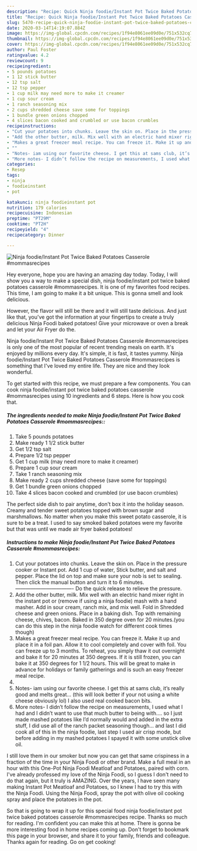 ```yaml
---
description: "Recipe: Quick Ninja foodie/Instant Pot Twice Baked Potatoes Casserole #mommasrecipes"
title: "Recipe: Quick Ninja foodie/Instant Pot Twice Baked Potatoes Casserole #mommasrecipes"
slug: 5470-recipe-quick-ninja-foodie-instant-pot-twice-baked-potatoes-casserole-mommasrecipes
date: 2020-03-14T14:19:07.884Z
image: https://img-global.cpcdn.com/recipes/1f94e8061ee09d0e/751x532cq70/ninja-foodieinstant-pot-twice-baked-potatoes-casserole-mommasrecipes-recipe-main-photo.jpg
thumbnail: https://img-global.cpcdn.com/recipes/1f94e8061ee09d0e/751x532cq70/ninja-foodieinstant-pot-twice-baked-potatoes-casserole-mommasrecipes-recipe-main-photo.jpg
cover: https://img-global.cpcdn.com/recipes/1f94e8061ee09d0e/751x532cq70/ninja-foodieinstant-pot-twice-baked-potatoes-casserole-mommasrecipes-recipe-main-photo.jpg
author: Paul Foster
ratingvalue: 4.2
reviewcount: 9
recipeingredient:
- 5 pounds potatoes
- 1 12 stick butter
- 12 tsp salt
- 12 tsp pepper
- 1 cup milk may need more to make it creamer
- 1 cup sour cream
- 1 ranch seasoning mix
- 2 cups shredded cheese save some for toppings
- 1 bundle green onions chopped
- 4 slices bacon cooked and crumbled or use bacon crumbles
recipeinstructions:
- "Cut your potatoes into chunks. Leave the skin on. Place in the pressure cooker or Instant pot. Add 1 cup of water, Stick butter, and salt and pepper. Place the lid on top and make sure your nob is set to sealing. Then click the manual button and turn it to 6 minutes. ———————————- Do the quick release to relieve the pressure."
- "Add the other butter, milk. Mix well with an electric hand mixer right in the instant pot or (remove if using a ninja foodie) mash with a hand masher. Add in sour cream, ranch mix, and mix well. Fold in Shredded cheese and green onions. Place in a baking dish. Top with remaining cheese, chives, bacon. Baked in 350 degree oven for 20 minutes.(you can do this step in the ninja foodie watch for different cook times though)"
- "Makes a great freezer meal recipe. You can freeze it. Make it up and place it in a foil pan. Allow it to cool completely and cover with foil. You can freeze up to 3 months. To reheat, you simply thaw it out overnight and bake it for 20 minutes at 350 degrees. If it is still frozen, you can bake it at 350 degrees for 1 1/2 hours. This will be great to make in advance for holidays or family gatherings and is such an easy freezer meal recipe."
- ""
- "Notes- iam using our favorite cheese. I get this at sams club, it’s really good and melts great... (this will look better if your not using a white cheese obviously lol) I also used real cooked bacon bits."
- "More notes- I didn’t follow the recipe on measurements, I used what I had and I didn’t want to use that much butter to being with.... so I just made mashed potatoes like I’d normally would and added in the extra stuff, I did use all of the ranch packet seasoning though... and last I did cook all of this in the ninja foodie, last step I used air crisp mode, but before adding in my mashed potatoes I spayed it with some unstick olive oil."
categories:
- Resep
tags:
- ninja
- foodieinstant
- pot

katakunci: ninja foodieinstant pot
nutrition: 179 calories
recipecuisine: Indonesian
preptime: "PT29M"
cooktime: "PT2H"
recipeyield: "4"
recipecategory: Dinner

---
```



![Ninja foodie/Instant Pot Twice Baked Potatoes Casserole #mommasrecipes](https://img-global.cpcdn.com/recipes/1f94e8061ee09d0e/751x532cq70/ninja-foodieinstant-pot-twice-baked-potatoes-casserole-mommasrecipes-recipe-main-photo.jpg)

Hey everyone, hope you are having an amazing day today. Today, I will show you a way to make a special dish, ninja foodie/instant pot twice baked potatoes casserole #mommasrecipes. It is one of my favorites food recipes. This time, I am going to make it a bit unique. This is gonna smell and look delicious.

However, the flavor will still be there and it will still taste delicious. And just like that, you&#39;ve got the information at your fingertips to create a truly delicious Ninja Foodi baked potatoes! Give your microwave or oven a break and let your Air Fryer do the.

Ninja foodie/Instant Pot Twice Baked Potatoes Casserole #mommasrecipes is only one of the most popular of recent trending meals on earth. It's enjoyed by millions every day. It's simple, it is fast, it tastes yummy. Ninja foodie/Instant Pot Twice Baked Potatoes Casserole #mommasrecipes is something that I've loved my entire life. They are nice and they look wonderful.


To get started with this recipe, we must prepare a few components. You can cook ninja foodie/instant pot twice baked potatoes casserole #mommasrecipes using 10 ingredients and 6 steps. Here is how you cook that.

##### The ingredients needed to make Ninja foodie/Instant Pot Twice Baked Potatoes Casserole #mommasrecipes::

1. Take 5 pounds potatoes
1. Make ready 1 1/2 stick butter
1. Get 1/2 tsp salt
1. Prepare 1/2 tsp pepper
1. Get 1 cup milk (may need more to make it creamer)
1. Prepare 1 cup sour cream
1. Take 1 ranch seasoning mix
1. Make ready 2 cups shredded cheese (save some for toppings)
1. Get 1 bundle green onions chopped
1. Take 4 slices bacon cooked and crumbled (or use bacon crumbles)


The perfect side dish to pair anytime, don&#39;t box it into the holiday season. Creamy and tender sweet potatoes topped with brown sugar and marshmallows. No matter when you make this sweet potato casserole, it is sure to be a treat. I used to say smoked baked potatoes were my favorite but that was until we made air fryer baked potatoes! 

##### Instructions to make Ninja foodie/Instant Pot Twice Baked Potatoes Casserole #mommasrecipes:

1. Cut your potatoes into chunks. Leave the skin on.
Place in the pressure cooker or Instant pot. Add 1 cup of water, Stick butter, and salt and pepper.
Place the lid on top and make sure your nob is set to sealing.
Then click the manual button and turn it to 6 minutes.
———————————-
Do the quick release to relieve the pressure.
1. Add the other butter, milk.
Mix well with an electric hand mixer right in the instant pot or (remove if using a ninja foodie) mash with a hand masher.
Add in sour cream, ranch mix, and mix well.
Fold in Shredded cheese and green onions.
Place in a baking dish. Top with remaining cheese, chives, bacon.
Baked in 350 degree oven for 20 minutes.(you can do this step in the ninja foodie watch for different cook times though)
1. Makes a great freezer meal recipe.
You can freeze it. Make it up and place it in a foil pan. Allow it to cool completely and cover with foil.
You can freeze up to 3 months.
To reheat, you simply thaw it out overnight and bake it for 20 minutes at 350 degrees. If it is still frozen, you can bake it at 350 degrees for 1 1/2 hours.
This will be great to make in advance for holidays or family gatherings and is such an easy freezer meal recipe.
1. 
1. Notes- iam using our favorite cheese. I get this at sams club, it’s really good and melts great... (this will look better if your not using a white cheese obviously lol) I also used real cooked bacon bits.
1. More notes- I didn’t follow the recipe on measurements, I used what I had and I didn’t want to use that much butter to being with.... so I just made mashed potatoes like I’d normally would and added in the extra stuff, I did use all of the ranch packet seasoning though... and last I did cook all of this in the ninja foodie, last step I used air crisp mode, but before adding in my mashed potatoes I spayed it with some unstick olive oil.


I still love them in our smoker but now you can get that same crispiness in a fraction of the time in your Ninja Foodi or other brand. Make a full meal in an hour with this One-Pot Ninja Foodi Meatloaf and Potatoes, paired with corn. I&#39;ve already professed my love of the Ninja Foodi, so I guess I don&#39;t need to do that again, but it truly is AMAZING. Over the years, I have seen many making Instant Pot Meatloaf and Potatoes, so I knew I had to try this with the Ninja Foodi. Using the Ninja Foodi, spray the pot with olive oil cooking spray and place the potatoes in the pot. 

So that is going to wrap it up for this special food ninja foodie/instant pot twice baked potatoes casserole #mommasrecipes recipe. Thanks so much for reading. I'm confident you can make this at home. There is gonna be more interesting food in home recipes coming up. Don't forget to bookmark this page in your browser, and share it to your family, friends and colleague. Thanks again for reading. Go on get cooking!
